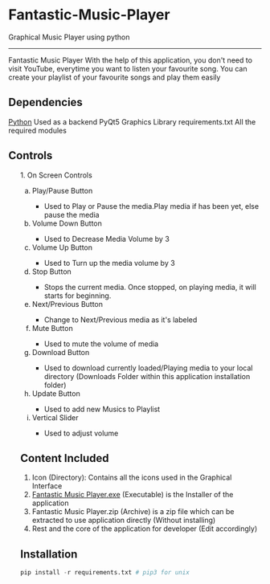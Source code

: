 # Fantastic-Music-Player
Graphical Music Player using python
_____________________________________________________________________________
Fantastic Music Player
    With the help of this application, you don't need to visit YouTube, everytime you want to listen your favourite song. You can create your playlist of your favourite songs and play them easily
## Dependencies
[Python](https://www.python.org/)
    Used as a backend
PyQt5
    Graphics Library
requirements.txt
    All the required modules
## Controls
<ol>
1. On Screen Controls
<ol type='a'>
    <li>Play/Pause Button</li>
        <ul>
            <li>Used to Play or Pause the media.Play media if has been yet, else pause the media</li>
        </ul>
    <li>Volume Down Button</li>
        <ul>
            <li>
                Used to Decrease Media Volume by 3
            </li>
        </ul>
    <li>Volume Up Button</li>
        <ul>
            <li>
                Used to Turn up the media volume by 3
            </li>
        </ul>
    <li>Stop Button</li>
    <ul>
        <li>Stops the current media. Once stopped, on playing media, it will starts for beginning.</li>
    </ul>
    <li>Next/Previous Button</li>
    <ul>
        <li>
            Change to Next/Previous media as it's labeled
        </li>
    </ul>
    <li>Mute Button</li>
    <ul>
        <li>
            Used to mute the volume of media
        </li>
    </ul>
    <li>Download Button</li>
    <ul>
        <li>
            Used to download currently loaded/Playing media to your local directory (Downloads Folder within this application installation folder)
        </li>
    </ul>
    <li>Update Button</li>
    <ul>
        <li>Used to add new Musics to Playlist</li>
    </ul>
    <li>Vertical Slider</li>
    <ul>
        <li>Used to adjust volume</li>
    </ul>
</ol>

## Content Included
1. Icon (Directory): Contains all the icons used in the Graphical Interface
2. [Fantastic Music Player.exe](https://github.com/Sachinacharya-Project/Fantastic-Music-Player/blob/main/Fantastic%20Music%20Player.exe) (Executable) is the Installer of the application
3. Fantastic Music Player.zip (Archive) is a zip file which can be extracted to use application directly (Without installing)
4. Rest and the core of the application for developer (Edit accordingly)
## Installation
````python
pip install -r requirements.txt # pip3 for unix
````